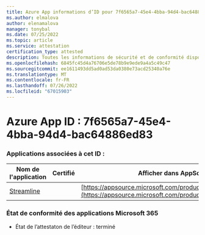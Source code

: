 ```yaml
---
title: Azure App informations d’ID pour 7f6565a7-45e4-4bba-94d4-bac64886ed83
ms.author: elmalova
author: elenamalova
manager: tonybal
ms.date: 07/25/2022
ms.topic: article
ms.service: attestation
certification_type: attested
description: Toutes les informations de sécurité et de conformité disponibles pour 7f6565a7-45e4-4bba-94d4-bac64886ed83.
ms.openlocfilehash: 6845fc45d4a76706e5de78b9e9ede9a4a5c49c47
ms.sourcegitcommit: ee1611493dd5ad0ad53da0380e73acd25340a76e
ms.translationtype: MT
ms.contentlocale: fr-FR
ms.lasthandoff: 07/26/2022
ms.locfileid: "67015903"
---
```

# <a name="azure-app-id-7f6565a7-45e4-4bba-94d4-bac64886ed83"></a>Azure App ID : 7f6565a7-45e4-4bba-94d4-bac64886ed83


### <a name="apps-associated-with-this-id"></a>Applications associées à cet ID :
| **Nom de l'application** | **Certifié** | **Afficher dans AppSource** |
|--------------|---------------|-----------------------|
| [Streamline](../forward/WA200004100.md) |  | [https://appsource.microsoft.com/product/office/WA200004100](https://appsource.microsoft.com/product/office/WA200004100) |

### <a name="microsoft-365-app-compliance-status"></a>État de conformité des applications Microsoft 365
- État de l’attestaton de l’éditeur : terminé
